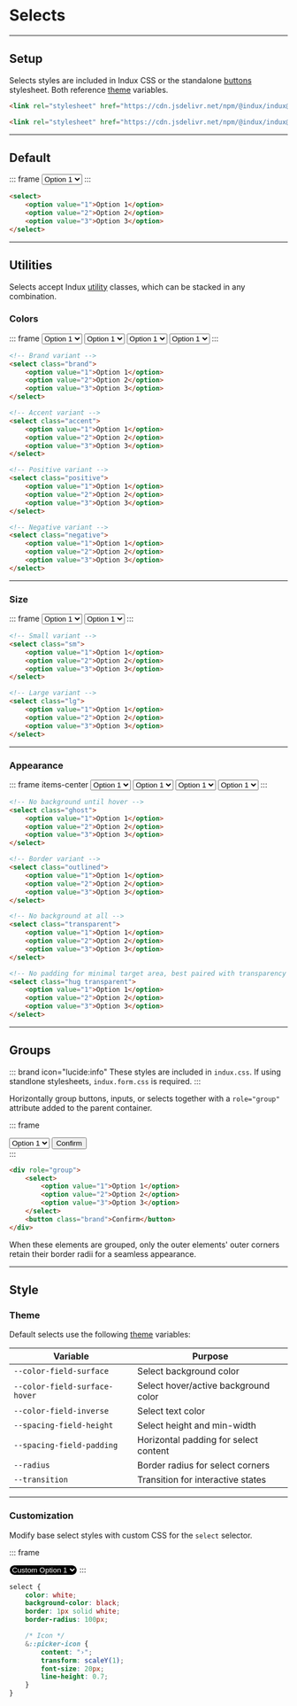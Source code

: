 # Selects

---

## Setup

Selects styles are included in Indux CSS or the standalone [buttons](/elements/buttons) stylesheet. Both reference [theme](/styles/theme) variables.

<x-code-group copy>

```html "Indux CSS"
<link rel="stylesheet" href="https://cdn.jsdelivr.net/npm/@indux/indux@latest/dist/indux.css" />
```

```html "Standalone"
<link rel="stylesheet" href="https://cdn.jsdelivr.net/npm/@indux/indux@latest/dist/indux.button.css" />
```

</x-code-group>

---

## Default

::: frame
<select>
    <option value="1">Option 1</option>
    <option value="2">Option 2</option>
    <option value="3">Option 3</option>
</select>
:::

```html copy
<select>
    <option value="1">Option 1</option>
    <option value="2">Option 2</option>
    <option value="3">Option 3</option>
</select>
```

---

## Utilities

Selects accept Indux [utility](/styles/utilities) classes, which can be stacked in any combination.

### Colors
::: frame
<select class="brand">
    <option value="1">Option 1</option>
    <option value="2">Option 2</option>
    <option value="3">Option 3</option>
</select>
<select class="accent">
    <option value="1">Option 1</option>
    <option value="2">Option 2</option>
    <option value="3">Option 3</option>
</select>
<select class="positive">
    <option value="1">Option 1</option>
    <option value="2">Option 2</option>
    <option value="3">Option 3</option>
</select>
<select class="negative">
    <option value="1">Option 1</option>
    <option value="2">Option 2</option>
    <option value="3">Option 3</option>
</select>
:::

```html copy
<!-- Brand variant -->
<select class="brand">
    <option value="1">Option 1</option>
    <option value="2">Option 2</option>
    <option value="3">Option 3</option>
</select>

<!-- Accent variant -->
<select class="accent">
    <option value="1">Option 1</option>
    <option value="2">Option 2</option>
    <option value="3">Option 3</option>
</select>

<!-- Positive variant -->
<select class="positive">
    <option value="1">Option 1</option>
    <option value="2">Option 2</option>
    <option value="3">Option 3</option>
</select>

<!-- Negative variant -->
<select class="negative">
    <option value="1">Option 1</option>
    <option value="2">Option 2</option>
    <option value="3">Option 3</option>
</select>
```

---

### Size

::: frame
<select class="sm">
    <option value="1">Option 1</option>
    <option value="2">Option 2</option>
    <option value="3">Option 3</option>
</select>
<select class="lg">
    <option value="1">Option 1</option>
    <option value="2">Option 2</option>
    <option value="3">Option 3</option>
</select>
:::

```html copy
<!-- Small variant -->
<select class="sm">
    <option value="1">Option 1</option>
    <option value="2">Option 2</option>
    <option value="3">Option 3</option>
</select>

<!-- Large variant -->
<select class="lg">
    <option value="1">Option 1</option>
    <option value="2">Option 2</option>
    <option value="3">Option 3</option>
</select>
```

---

### Appearance

::: frame items-center
<select class="ghost">
    <option value="1">Option 1</option>
    <option value="2">Option 2</option>
    <option value="3">Option 3</option>
</select>
<select class="outlined">
    <option value="1">Option 1</option>
    <option value="2">Option 2</option>
    <option value="3">Option 3</option>
</select>
<select class="transparent">
    <option value="1">Option 1</option>
    <option value="2">Option 2</option>
    <option value="3">Option 3</option>
</select>
<select class="hug transparent">
    <option value="1">Option 1</option>
    <option value="2">Option 2</option>
    <option value="3">Option 3</option>
</select>
:::

```html copy
<!-- No background until hover -->
<select class="ghost">
    <option value="1">Option 1</option>
    <option value="2">Option 2</option>
    <option value="3">Option 3</option>
</select>

<!-- Border variant -->
<select class="outlined">
    <option value="1">Option 1</option>
    <option value="2">Option 2</option>
    <option value="3">Option 3</option>
</select>

<!-- No background at all -->
<select class="transparent">
    <option value="1">Option 1</option>
    <option value="2">Option 2</option>
    <option value="3">Option 3</option>
</select>

<!-- No padding for minimal target area, best paired with transparency -->
<select class="hug transparent">
    <option value="1">Option 1</option>
    <option value="2">Option 2</option>
    <option value="3">Option 3</option>
</select>
```

---

## Groups

::: brand icon="lucide:info"
These styles are included in `indux.css`. If using standlone stylesheets, `indux.form.css` is required.
:::

Horizontally group buttons, inputs, or selects together with a `role="group"` attribute added to the parent container.

::: frame
<div role="group">
    <select>
        <option value="1">Option 1</option>
        <option value="2">Option 2</option>
        <option value="3">Option 3</option>
    </select>
    <button class="brand">Confirm</button>
</div>
:::

```html copy
<div role="group">
    <select>
        <option value="1">Option 1</option>
        <option value="2">Option 2</option>
        <option value="3">Option 3</option>
    </select>
    <button class="brand">Confirm</button>
</div>
```

When these elements are grouped, only the outer elements' outer corners retain their border radii for a seamless appearance.

---

## Style

### Theme

Default selects use the following [theme](/styles/theme) variables:

| Variable | Purpose |
|----------|---------|
| `--color-field-surface` | Select background color |
| `--color-field-surface-hover` | Select hover/active background color |
| `--color-field-inverse` | Select text color |
| `--spacing-field-height` | Select height and min-width |
| `--spacing-field-padding` | Horizontal padding for select content |
| `--radius` | Border radius for select corners |
| `--transition` | Transition for interactive states |

---

### Customization

Modify base select styles with custom CSS for the `select` selector.

::: frame
<style>
select.custom {
    color: white;
    background-color: black;
    border: 1px solid white;
    border-radius: 100px;

    &::picker-icon {
        content: "›";
        transform: scaleY(1);
        font-size: 20px;
        line-height: 0.7;
    }
}
</style>

<select class="custom">
    <option value="1">Custom Option 1</option>
    <option value="2">Custom Option 2</option>
    <option value="3">Custom Option 3</option>
</select>
:::

```css copy
select {
    color: white;
    background-color: black;
    border: 1px solid white;
    border-radius: 100px;

    /* Icon */
    &::picker-icon {
        content: "›";
        transform: scaleY(1);
        font-size: 20px;
        line-height: 0.7;
    }
}
```
